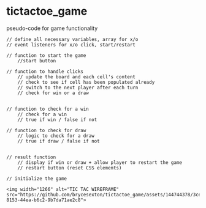 # tictactoe_game

pseudo-code for game functionality

    // define all necessary variables, array for x/o
    // event listeners for x/o click, start/restart

    // function to start the game
        //start button

    // function to handle clicks
        // update the board and each cell's content
        // check to see if cell has been populated already
        // switch to the next player after each turn
        // check for win or a draw


    // function to check for a win
        // check for a win
        // true if win / false if not

    // function to check for draw
        // logic to check for a draw
        // true if draw / false if not


    // result function
        // display if win or draw + allow player to restart the game
        // restart button (reset CSS elements)

    // initialize the game

    <img width="1266" alt="TIC TAC WIREFRAME" src="https://github.com/brycesexton/tictactoe_game/assets/144744378/3ce90e20-8153-44ea-b6c2-9b7da71ae2c8">
